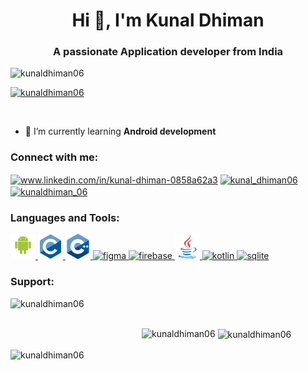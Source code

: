 <h1 align="center">Hi 👋, I'm Kunal Dhiman</h1>
<h3 align="center">A passionate Application developer from India</h3>

<p align="left"> <img src="https://komarev.com/ghpvc/?username=kunaldhiman06&label=Profile%20views&color=0e75b6&style=flat" alt="kunaldhiman06" /> </p>

<p align="left"> <a href="https://github.com/ryo-ma/github-profile-trophy"><img src="https://github-profile-trophy.vercel.app/?username=kunaldhiman06" alt="kunaldhiman06" /></a> </p>

<p align="left"> <a href="https://twitter.com/" target="blank"><img src="https://img.shields.io/twitter/follow/?logo=twitter&style=for-the-badge" alt="" /></a> </p>

- 🌱 I’m currently learning **Android development**

<h3 align="left">Connect with me:</h3>
<p align="left">
<a href="https://linkedin.com/in/www.linkedin.com/in/kunal-dhiman-0858a62a3" target="blank"><img align="center" src="https://raw.githubusercontent.com/rahuldkjain/github-profile-readme-generator/master/src/images/icons/Social/linked-in-alt.svg" alt="www.linkedin.com/in/kunal-dhiman-0858a62a3" height="30" width="40" /></a>
<a href="https://instagram.com/kunal_dhiman06" target="blank"><img align="center" src="https://raw.githubusercontent.com/rahuldkjain/github-profile-readme-generator/master/src/images/icons/Social/instagram.svg" alt="kunal_dhiman06" height="30" width="40" /></a>
<a href="https://www.codechef.com/users/kunaldhiman_06" target="blank"><img align="center" src="https://cdn.jsdelivr.net/npm/simple-icons@3.1.0/icons/codechef.svg" alt="kunaldhiman_06" height="30" width="40" /></a>
</p>

<h3 align="left">Languages and Tools:</h3>
<p align="left"> <a href="https://developer.android.com" target="_blank" rel="noreferrer"> <img src="https://raw.githubusercontent.com/devicons/devicon/master/icons/android/android-original-wordmark.svg" alt="android" width="40" height="40"/> </a> <a href="https://www.cprogramming.com/" target="_blank" rel="noreferrer"> <img src="https://raw.githubusercontent.com/devicons/devicon/master/icons/c/c-original.svg" alt="c" width="40" height="40"/> </a> <a href="https://www.w3schools.com/cpp/" target="_blank" rel="noreferrer"> <img src="https://raw.githubusercontent.com/devicons/devicon/master/icons/cplusplus/cplusplus-original.svg" alt="cplusplus" width="40" height="40"/> </a> <a href="https://www.figma.com/" target="_blank" rel="noreferrer"> <img src="https://www.vectorlogo.zone/logos/figma/figma-icon.svg" alt="figma" width="40" height="40"/> </a> <a href="https://firebase.google.com/" target="_blank" rel="noreferrer"> <img src="https://www.vectorlogo.zone/logos/firebase/firebase-icon.svg" alt="firebase" width="40" height="40"/> </a> <a href="https://www.java.com" target="_blank" rel="noreferrer"> <img src="https://raw.githubusercontent.com/devicons/devicon/master/icons/java/java-original.svg" alt="java" width="40" height="40"/> </a> <a href="https://kotlinlang.org" target="_blank" rel="noreferrer"> <img src="https://www.vectorlogo.zone/logos/kotlinlang/kotlinlang-icon.svg" alt="kotlin" width="40" height="40"/> </a> <a href="https://www.sqlite.org/" target="_blank" rel="noreferrer"> <img src="https://www.vectorlogo.zone/logos/sqlite/sqlite-icon.svg" alt="sqlite" width="40" height="40"/> </a> </p>

<h3 align="left">Support:</h3>
<p><a href="https://www.buymeacoffee.com/kunaldhiman06"> <img align="left" src="https://cdn.buymeacoffee.com/buttons/v2/default-yellow.png" height="50" width="210" alt="kunaldhiman06" /></a></p><br><br>

<p><img align="left" src="https://github-readme-stats.vercel.app/api/top-langs?username=kunaldhiman06&show_icons=true&locale=en&layout=compact" alt="kunaldhiman06" /></p>

<p>&nbsp;<img align="center" src="https://github-readme-stats.vercel.app/api?username=kunaldhiman06&show_icons=true&locale=en" alt="kunaldhiman06" /></p>

<p><img align="center" src="https://github-readme-streak-stats.herokuapp.com/?user=kunaldhiman06&" alt="kunaldhiman06" /></p>
